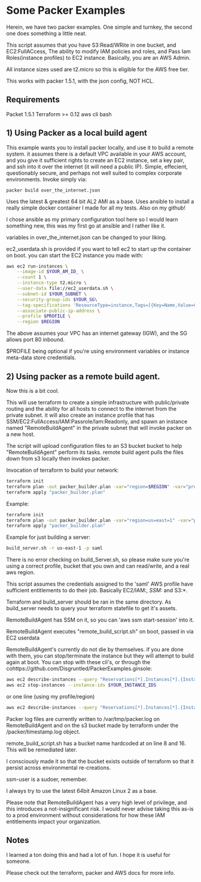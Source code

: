 # Some Packer Examples

Herein, we have two packer examples. One simple and turnkey, the second one does something a little neat.

This script assumes that you have S3:Read/WRite in one bucket, and EC2:FullACcess, The ability to modify IAM policies and roles, and Pass Iam Roles(instance profiles) to EC2 instance. Basically, you are an AWS Admin.

All instance sizes used are t2.micro so this is eligible for the AWS free tier.

This works with packer 1.5.1, with the json config, NOT HCL.

## Requirements

Packet 1.5.1
Terraform >= 0.12
aws cli
bash


## 1) Using Packer as a local build agent

This example wants you to install packer locally, and use it to build a remote system. it assumes there is a default VPC available in your AWS account, and you give it sufficient rights to create an EC2 instance, set a key pair, and ssh into it over the internet (it will need a public IP). Simple, effecient, questionably secure, and perhaps not well suited to complex corporate environments. Invoke simply via:

```
packer build over_the_internet.json
```
Uses the latest & greatest 64  bit AL2 AMI as a base. Uses ansible to install a really simple docker container I made for all my tests. Also on my github!

I chose ansible as my primary configuration tool here so I would learn something new, this was my first go at ansible and I rather like it.

variables in over_the_internet.json can be changed to your liking.

ec2_userdata.sh is provided if you want to tell ec2 to start up the container on boot. you can start the EC2 instance you made with:

```bash
aws ec2 run-instances \
    --image-id $YOUR_AM_ID_ \
    --count 1 \
    --instance-type t2.micro \
    --user-data file://ec2_userdata.sh \
    --subnet-id $YOUR_SUBNET \
    --security-group-ids $YOUR_SG\
    --tag-specifications 'ResourceType=instance,Tags=[{Key=Name,Value=ContainerServer}]' \
    --associate-public-ip-address \
    --profile $PROFILE \
    --region $REGION
```

The above assumes your VPC has an internet gateway (IGW), and the SG allows port 80 inbound.

$PROFILE being optional if you're using environment variables or instance meta-data store credentials.

## 2) Using packer as a remote build agent.

Now this is a bit cool.

This will use terraform to create a simple infrastructure with public/private routing and the ability for all hosts to connect to the internet from the private subnet. it will also create an instance profile that has SSM/EC2:FullAccess/IAM:Passrole/Iam:Readonly, and spawn an instance named "RemoteBuildAgent" in the private subnet that will invoke packer on a new host.

The script will upload configuration files to an S3 bucket bucket to help "RemoteBuildAgent" perform its tasks. remote build agent pulls the files down from s3 locally then invokes packer.

Invocation of terraform to build your network:

```bash
terraform init
terraform plan -out packer_builder.plan -var="region=$REGION" -var="profile=$PROFILE"
terraform apply "packer_builder.plan"
```

Example:

```bash
terraform init
terraform plan -out packer_builder.plan -var="region=us=east=1" -var="profile=saml"
terraform apply "packer_builder.plan"
```

Example for just building a server:

```bash
build_server.sh -r us-east-1 -p saml
```

There is no error checking on build_Server.sh, so please make sure you're using a correct profile, bucket that you own and can read/write, and a real aws region.

This script assumes the credentials assigned to the 'saml' AWS profile have sufficient entitlements to do their job. Basically EC2/IAM:*, SSM:* and S3:*.

Terraform and build_server should be ran in the same directory. As build_server needs to query your terraform statefile to get it's assets.

RemoteBuildAgent has SSM on it, so you can 'aws ssm start-session' into it.

RemoteBuildAgent executes "remote_build_script.sh" on boot, passed in via EC2 userdata

RemoteBuildAgent's currently do not die by themselves. if you are done with them, you can stop/terminate the instance but they will attempt to build again at boot. You can stop with these cli's, or through the cohttps://github.com/Disgruntled/PackerExamples.ginsole:

```bash
aws ec2 describe-instances --query "Reservations[*].Instances[*].{Instance:InstanceId}" --filters "Name=tag:Name,Values=RemoteBuildAgent" --output text
aws ec2 stop-instances --instance-ids $YOUR_INSTANCE_IDS
```

or one line (using my profile/region)

```bash
aws ec2 describe-instances --query "Reservations[*].Instances[*].{Instance:InstanceId}" --filters "Name=tag:Name,Values=RemoteBuildAgent" --profile saml --region us-east-1 --output text | xargs aws ec2 terminate-instances --region us-east-1 --profile saml --instance-ids
```





Packer log files are currently written to /var/tmp/packer.log on RemoteBuildAgent and on the s3 bucket made by terraform under the /packer/timestamp.log object.

remote_build_script.sh has a bucket name hardcoded at  on line 8 and 16. This will be remediated later.

I consciously made it so that the bucket exists outside of terraform so that it persist across environmental re-creations.

ssm-user is a sudoer, remember.

I always try to use the latest 64bit Amazon Linux 2 as a base.

Please note that RemoteBuildAgent has a very high level of privilege, and this introduces a not-insignificant risk.
I would never advise taking this as-is to a prod environment without considerations for how these IAM entitlements impact your organization.


## Notes

I learned a ton doing this and had a lot of fun. I hope it is useful for someone.

Please check out the terraform, packer and AWS docs for more info.